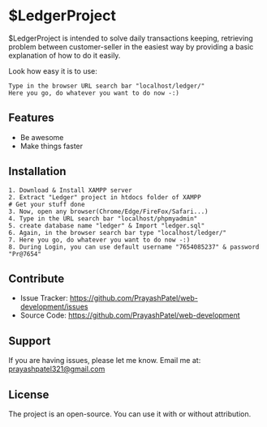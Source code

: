 $LedgerProject
===========

$LedgerProject is intended to solve daily transactions keeping, retrieving problem between customer-seller in the easiest way by providing a basic explanation of how to do it easily.

Look how easy it is to use:

    Type in the browser URL search bar "localhost/ledger/"
    Here you go, do whatever you want to do now -:)
	
	

Features
--------

- Be awesome
- Make things faster

Installation
------------

    1. Download & Install XAMPP server
    2. Extract "Ledger" project in htdocs folder of XAMPP
    # Get your stuff done
    3. Now, open any browser(Chrome/Edge/FireFox/Safari...)
    4. Type in the URL search bar "localhost/phpmyadmin"
    5. create database name "ledger" & Import "ledger.sql"
    6. Again, in the browser search bar type "localhost/ledger/"
    7. Here you go, do whatever you want to do now -:)
    8. During Login, you can use default username "7654085237" & password "Pr@7654"

Contribute
----------

- Issue Tracker: https://github.com/PrayashPatel/web-development/issues
- Source Code: https://github.com/PrayashPatel/web-development

Support
-------

If you are having issues, please let me know.
Email me at: prayashpatel321@gmail.com

License
-------

The project is an open-source. You can use it with or without attribution.